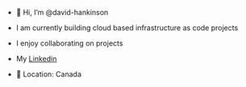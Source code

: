 - 👋 Hi, I’m @david-hankinson

- I am currently building cloud based infrastructure as code projects
  
- I enjoy collaborating on projects
  
- My [Linkedin](https://www.linkedin.com/in/david-mh-6a6a38199/)
  
- 📍 Location: Canada

<!---
david-hankinson/david-hankinson is a ✨ special ✨ repository because its `README.md` (this file) appears on your GitHub profile.
You can click the Preview link to take a look at your changes.
--->

<!---
david-hankinson/david-hankinson is a ✨ special ✨ repository because its `README.md` (this file) appears on your GitHub profile.
You can click the Preview link to take a look at your changes.
--->
